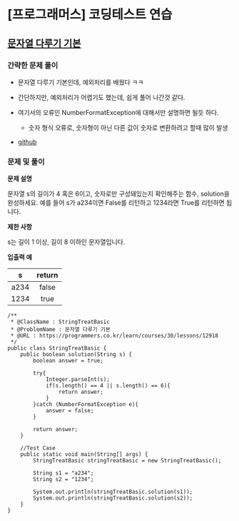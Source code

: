 # [프로그래머스] 코딩테스트 연습

## [문자열 다루기 기본](https://programmers.co.kr/learn/courses/30/lessons/12918)

### 간략한 문제 풀이

- 문자열 다루기 기본인데, 예외처리를 배웠다 ㅋㅋ

- 간단하지만, 예외처리가 어렵기도 했는데, 쉽게 풀어 나간것 같다.

- 여기서의 오류인 NumberFormatException에 대해서만 설명하면 될듯 하다.
    - 숫자 형식 오류로, 숫자형이 아닌 다른 값이 숫자로 변환하려고 할때 많이 발생
    
- [github]()
    
### 문제 및 풀이

**문제 설명**

문자열 s의 길이가 4 혹은 6이고, 숫자로만 구성돼있는지 확인해주는 함수, solution을 완성하세요. 예를 들어 s가 a234이면 False를 리턴하고 1234라면 True를 리턴하면 됩니다.

**제한 사항**

s는 길이 1 이상, 길이 8 이하인 문자열입니다.

**입출력 예**

| s | return |
| :---: | :---: |
| a234 | false |
| 1234 | true |

````
/**
 * @ClassName : StringTreatBasic
 * @ProblemName : 문자열 다루기 기본
 * @URL : https://programmers.co.kr/learn/courses/30/lessons/12918
 */
public class StringTreatBasic {
    public boolean solution(String s) {
        boolean answer = true;

        try{
            Integer.parseInt(s);
            if(s.length() == 4 || s.length() == 6){
                return answer;
            }
        }catch (NumberFormatException e){
            answer = false;
        }

        return answer;
    }

    //Test Case
    public static void main(String[] args) {
        StringTreatBasic stringTreatBasic = new StringTreatBasic();

        String s1 = "a234";
        String s2 = "1234";

        System.out.println(stringTreatBasic.solution(s1));
        System.out.println(stringTreatBasic.solution(s2));
    }
}
````